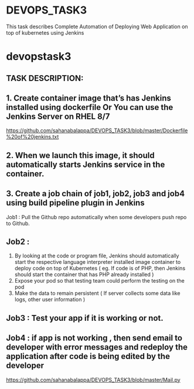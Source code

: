 # DEVOPS_TASK3

This task describes Complete Automation of Deploying Web Application on top of kubernetes using Jenkins
# devopstask3

## TASK DESCRIPTION:

## 1. Create container image that’s has Jenkins installed using dockerfile Or You can use the Jenkins Server on RHEL 8/7

https://github.com/sahanabalappa/DEVOPS_TASK3/blob/master/Dockerfile%20of%20jenkins.txt

## 2. When we launch this image, it should automatically starts Jenkins service in the container.

## 3. Create a job chain of job1, job2, job3 and job4 using build pipeline plugin in Jenkins
 Job1 : Pull the Github repo automatically when some developers push repo to Github.
  
## Job2 :
  1. By looking at the code or program file, Jenkins should automatically start the respective language interpreter installed image container to deploy code on top of Kubernetes ( eg. If code is of PHP, then Jenkins should start the container that has PHP already installed )
2. Expose your pod so that testing team could perform the testing on the pod
3. Make the data to remain persistent ( If server collects some data like logs, other user information )

## Job3 : Test your app if it is working or not.
## Job4 : if app is not working , then send email to developer with error messages and redeploy the application after code is being edited by the developer

https://github.com/sahanabalappa/DEVOPS_TASK3/blob/master/Mail.py



